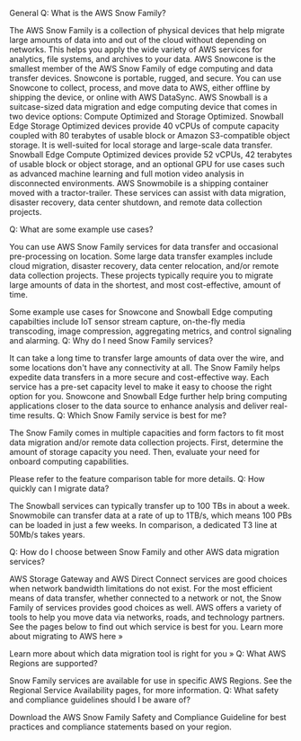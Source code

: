 General
Q: What is the AWS Snow Family?

The AWS Snow Family is a collection of physical devices that help migrate large amounts of data into and out of the cloud without depending on networks. This helps you apply the wide variety of AWS services for analytics, file systems, and archives to your data. AWS Snowcone is the smallest member of the AWS Snow Family of edge computing and data transfer devices. Snowcone is portable, rugged, and secure. You can use Snowcone to collect, process, and move data to AWS, either offline by shipping the device, or online with AWS DataSync. AWS Snowball is a suitcase-sized data migration and edge computing device that comes in two device options: Compute Optimized and Storage Optimized. Snowball Edge Storage Optimized devices provide 40 vCPUs of compute capacity coupled with 80 terabytes of usable block or Amazon S3-compatible object storage. It is well-suited for local storage and large-scale data transfer. Snowball Edge Compute Optimized devices provide 52 vCPUs, 42 terabytes of usable block or object storage, and an optional GPU for use cases such as advanced machine learning and full motion video analysis in disconnected environments. AWS Snowmobile is a shipping container moved with a tractor-trailer. These services can assist with data migration, disaster recovery, data center shutdown, and remote data collection projects.

Q: What are some example use cases?

You can use AWS Snow Family services for data transfer and occasional pre-processing on location. Some large data transfer examples include cloud migration, disaster recovery, data center relocation, and/or remote data collection projects. These projects typically require you to migrate large amounts of data in the shortest, and most cost-effective, amount of time.

Some example use cases for Snowcone and Snowball Edge computing capabilties include IoT sensor stream capture, on-the-fly media transcoding, image compression, aggregating metrics, and control signaling and alarming.
Q: Why do I need Snow Family services?

It can take a long time to transfer large amounts of data over the wire, and some locations don't have any connectivity at all. The Snow Family helps expedite data transfers in a more secure and cost-effective way. Each service has a pre-set capacity level to make it easy to choose the right option for you. Snowcone and Snowball Edge further help bring computing applications closer to the data source to enhance analysis and deliver real-time results.
Q: Which Snow Family service is best for me?

The Snow Family comes in multiple capacities and form factors to fit most data migration and/or remote data collection projects. First, determine the amount of storage capacity you need. Then, evaluate your need for onboard computing capabilities.

Please refer to the feature comparison table for more details.
Q: How quickly can I migrate data?

The Snowball services can typically transfer up to 100 TBs in about a week. Snowmobile can transfer data at a rate of up to 1TB/s, which means 100 PBs can be loaded in just a few weeks. In comparison, a dedicated T3 line at 50Mb/s takes years.

Q: How do I choose between Snow Family and other AWS data migration services?

AWS Storage Gateway and AWS Direct Connect services are good choices when network bandwidth limitations do not exist. For the most efficient means of data transfer, whether connected to a network or not, the Snow Family of services provides good choices as well. AWS offers a variety of tools to help you move data via networks, roads, and technology partners. See the pages below to find out which service is best for you.
Learn more about migrating to AWS here »

Learn more about which data migration tool is right for you »
Q: What AWS Regions are supported?

Snow Family services are available for use in specific AWS Regions. See the Regional Service Availability pages, for more information.
Q: What safety and compliance guidelines should I be aware of?

Download the AWS Snow Family Safety and Compliance Guideline for best practices and compliance statements based on your region.
